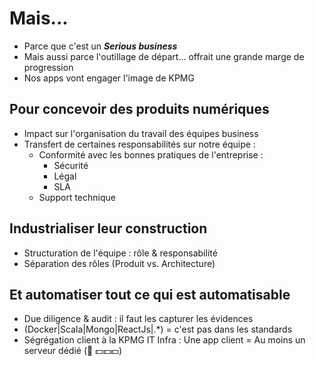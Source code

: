 # Mais...

- Parce que c'est un ***Serious business***
- Mais aussi parce l'outillage de départ... offrait une grande marge de progression
- Nos apps vont engager l'image de KPMG 


## Pour concevoir des produits numériques 

- Impact sur l'organisation du travail des équipes business
- Transfert de certaines responsabilités sur notre équipe : 
  * Conformité avec les bonnes pratiques de l'entreprise :
    * Sécurité
    * Légal
    * SLA
  * Support technique


## Industrialiser leur construction

- Structuration de l'équipe : rôle & responsabilité
- Séparation des rôles (Produit vs. Architecture)


## Et automatiser tout ce qui est automatisable

- Due diligence & audit : il faut les capturer les évidences
- (Docker|Scala|Mongo|ReactJs|.*) =  c'est pas dans les standards
- Ségrégation client à la KPMG IT Infra : Une app client = Au moins un serveur dédié (🤭 💵💵💵)
